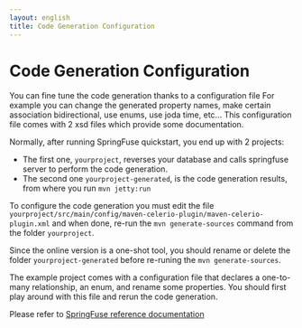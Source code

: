 ```yaml
---
layout: english
title: Code Generation Configuration
---
```


# Code Generation Configuration

You can fine tune the code generation thanks to a configuration file For example you can change the generated property names, make certain association bidirectional, 
use enums, use joda time, etc... This configuration file comes with 2 xsd files which provide some documentation.

Normally, after running SpringFuse quickstart, you end up with 2 projects:

* The first one, `yourproject`, reverses your database and calls springfuse server to perform the code generation.
* The second one `yourproject-generated`, is the code generation results, from where you run `mvn jetty:run`

To configure the code generation you must edit the file `yourproject/src/main/config/maven-celerio-plugin/maven-celerio-plugin.xml` and when done, 
re-run the `mvn generate-sources` command from the folder `yourproject`.

Since the online version is a one-shot tool, you should rename or delete the folder `yourproject-generated` before re-runing the `mvn generate-sources`.

The example project comes with a configuration file that declares a one-to-many relationship, an enum, and rename some properties. You should first play around with this file and rerun the code generation.

Please refer to <a href="http://www.springfuse.com/static/documentation/html/springfuse.html">SpringFuse reference documentation</a>